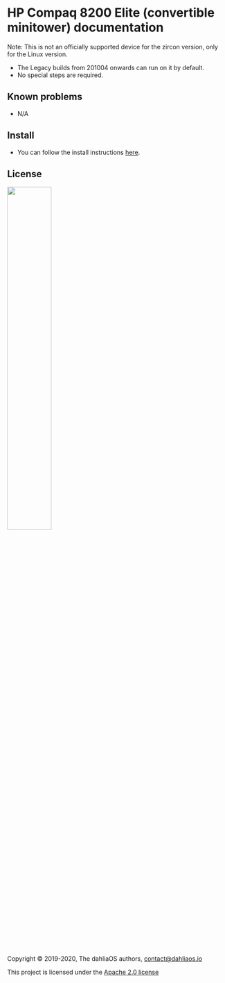 # HP Compaq 8200 Elite (convertible minitower) documentation

Note: This is not an officially supported device for the zircon version, only for the Linux version.

- The Legacy builds from 201004 onwards can run on it by default.
- No special steps are required.

## Known problems

- N/A

## Install

- You can follow the install instructions [here](../../run%20dahliaOS/x86_64-legacy.md). 

## License

<p align="left">
  <img width="45%" src="https://github.com/dahliaos/brand/blob/master/Logo%20SVGs/dahliaOS%20logo%20with%20text%20(drop%20shadow).svg"
</p>

Copyright © 2019-2020, The dahliaOS authors, contact@dahliaos.io

This project is licensed under the [Apache 2.0 license](../../LICENSE)
